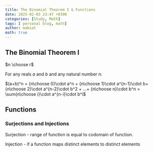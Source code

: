 ```yaml
---
title: The Binomial Theorem I & Functions
date: 2025-02-03 23:47 +0300
categories: [Study, Math]
tags: [ personal blog, math]
author: maksat
math: true
---
```


## The Binomial Theorem I

$n \choose r$

For any reals $a$ and $b$ and any natural number $n$:

$(a+b)^n = {n\choose 0}\cdot a^n + {n\choose 1}\cdot a^{n-1}\cdot b+{n\choose 2}\cdot a^{n-2}\cdot b^2 + ...+ {n\choose n}\cdot b^n = \sum{n\choose i}\cdot a^{n-i}\cdot b^i$

## Functions

### Surjections and Injections

Surjection - range of function is equal to codomain of function.

Injection - if a function maps distinct elements to distinct elements
